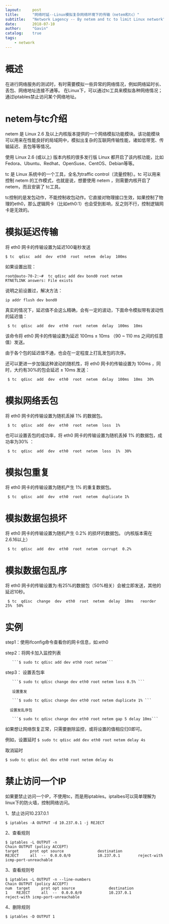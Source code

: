 ```yaml
---
layout:     post
title:      "网络时延--Linux模拟复杂网络环境下的传输（netem和tc）"
subtitle:   "Network Lagency -- By netem and tc to limit Linux network"
date:       2018-07-10
author:     "Gavin"
catalog:    true
tags:
    - network
---
```


# 概述

在进行网络服务的测试时，有时需要模拟一些异常的网络情况，例如网络延时长、丢包、网络地址连接不通等。
在Linux下，可以通过tc工具来模拟各种网络情况；通过iptables禁止访问某个网络地址。


# netem与tc介绍

netem 是 Linux 2.6 及以上内核版本提供的一个网络模拟功能模块。该功能模块可以用来在性能良好的局域网中，模拟出复杂的互联网传输性能，诸如低带宽、传输延迟、丢包等等情况。

使用 Linux 2.6 (或以上) 版本内核的很多发行版 Linux 都开启了该内核功能，比如Fedora、Ubuntu、Redhat、OpenSuse、CentOS、Debian等等。

tc 是 Linux 系统中的一个工具，全名为traffic control（流量控制）。tc 可以用来控制 netem 的工作模式，也就是说，想要使用 netem ，则需要内核开启了 netem，而且安装了 tc工具。

tc控制的是发包动作，不能控制收包动作。它直接对物理接口生效，如果控制了物理的eth0，那么逻辑网卡（比如eth0:1）也会受到影响，反之则不行，控制逻辑网卡是无效的。


# 模拟延迟传输

将 eth0 网卡的传输设置为延迟100毫秒发送

```
$ tc  qdisc  add  dev  eth0  root  netem  delay  100ms  
```

如果设置出现：

```
root@auto-70-2:~#  tc qdisc add dev bond0 root netem
RTNETLINK answers: File exists
```

说明之前设置过，解决方法：

```
ip addr flush dev bond0
```

真实的情况下，延迟值不会这么精确，会有一定的波动，下面命令模拟带有波动性的延迟值：

```
 $ tc  qdisc  add  dev  eth0  root  netem  delay  100ms  10ms
```

该命令将 eth0 网卡的传输设置为延迟 100ms ± 10ms （90 ~ 110 ms 之间的任意值）发送。

由于各个包的延迟值不通，也会在一定程度上打乱发包的次序。


还可以更进一步加强这种波动的随机性，将 eth0 网卡的传输设置为 100ms ，同时，大约有30%的包会延迟 ± 10ms 发送：

```
 $ tc  qdisc  add  dev  eth0  root  netem  delay  100ms  10ms  30%
```

# 模拟网络丢包

将 eth0 网卡的传输设置为随机丢掉 1% 的数据包。

```
 $ tc  qdisc  add  dev  eth0  root  netem  loss  1%  
```

也可以设置丢包的成功率，将 eth0 网卡的传输设置为随机丢掉 1% 的数据包，成功率为30% ：

```
 $ tc  qdisc  add  dev  eth0  root  netem  loss  1%  30%
```

# 模拟包重复

将 eth0 网卡的传输设置为随机产生 1% 的重复数据包。

```
 $ tc  qdisc  add  dev  eth0  root  netem  duplicate 1% 
```

# 模拟数据包损坏

将 eth0 网卡的传输设置为随机产生 0.2% 的损坏的数据包。 (内核版本需在2.6.16以上）

```
 $ tc  qdisc  add  dev  eth0  root  netem  corrupt  0.2% 
```

# 模拟数据包乱序

将 eth0 网卡的传输设置为:有25%的数据包（50%相关）会被立即发送，其他的延迟10秒。

```
 $ tc  qdisc  change  dev  eth0  root  netem  delay  10ms   reorder  25%  50%
```

# 实例

step1：使用ifconfig命令查看你的网卡信息，如:eth0

step2：将网卡加入监控列表 

       ```$ sudo tc qdisc add dev eth0 root netem```
step3：
       设置丢包率 

       ```$ sudo tc qdisc change dev eth0 root netem loss 0.5% ```

       设置重发

       ```$ sudo tc qdisc change dev eth0 root netem duplicate 1% ```

      设置发乱序包

       ```$ sudo tc qdisc change dev eth0 root netem gap 5 delay 10ms```


如果想让网络恢复正常，只需要删除监控，或将设置的值相应归0即可。

例如，设置延时
```$ sudo tc qdisc add dev eth0 root netem delay 4s```

取消延时

```$ sudo tc qdisc del dev eth0 root netem delay 4s```


# 禁止访问一个IP

如果要禁止访问一个IP，不使用tc，而是用iptables。iptalbes可以简单理解为linux下的防火墙，控制网络访问。

1、禁止访问10.237.0.1


```
$ iptables -A OUTPUT -d 10.237.0.1 -j REJECT
```


2、查看规则

```
$ iptables -L OUTPUT -n
Chain OUTPUT (policy ACCEPT)
target     prot opt source               destination         
REJECT     all  --  0.0.0.0/0            10.237.0.1        reject-with icmp-port-unreachable
```

3、查看规则号

```
$ iptables -L OUTPUT -n --line-numbers
Chain OUTPUT (policy ACCEPT)
num  target     prot opt source               destination         
1    REJECT     all  --  0.0.0.0/0            10.237.0.1        reject-with icmp-port-unreachable
```

4、删除规则

```
$ iptables -D OUTPUT 1
```

